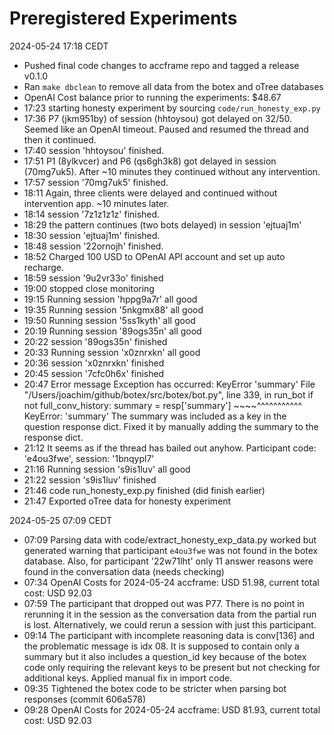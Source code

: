 # Preregistered Experiments

2024-05-24 17:18 CEDT

- Pushed final code changes to accframe repo and tagged a release v0.1.0
- Ran `make dbclean` to remove all data from the botex and oTree databases
- OpenAI Cost balance prior to running the experiments: $48.67
- 17:23 starting honesty experiment by sourcing `code/run_honesty_exp.py`
- 17:36 P7 (jkm951by) of session (hhtoysou) got delayed on 32/50. Seemed like an OpenAI timeout. Paused and resumed the thread and then it continued.
- 17:40 session 'hhtoysou' finished. 
- 17:51 P1 (8ylkvcer) and P6 (qs6gh3k8) got delayed in session (70mg7uk5). After ~10 minutes they continued without any intervention.
- 17:57 session '70mg7uk5' finished.
- 18:11 Again, three clients were delayed and continued without intervention app. ~10 minutes later.
- 18:14 session '7z1z1z1z' finished.
- 18:29 the pattern continues (two bots delayed) in session 'ejtuaj1m'
- 18:30 session 'ejtuaj1m' finished.
- 18:48 session '22ornojh' finished.
- 18:52 Charged 100 USD to OPenAI API account and set up auto recharge.
- 18:59 session '9u2vr33o' finished
- 19:00 stopped close monitoring
- 19:15 Running session 'hppg9a7r' all good
- 19:35 Running session '5nkgmx88' all good
- 19:50 Running session '5ss1kyth' all good
- 20:19 Running session '89ogs35n' all good
- 20:22 session '89ogs35n' finished
- 20:33 Running session 'x0znrxkn' all good
- 20:36 session 'x0znrxkn' finished
- 20:45 session '7cfc0h6x' finished
- 20:47 Error message Exception has occurred: KeyError
'summary'
  File "/Users/joachim/github/botex/src/botex/bot.py", line 339, in run_bot
    if not full_conv_history: summary = resp['summary']
                                        ~~~~^^^^^^^^^^^
KeyError: 'summary'
The summary was included as a key in the question response dict. Fixed it by manually adding the summary to the response dict.
- 21:12 It seems as if the thread has bailed out anyhow. Participant code: 'e4ou3fwe', session: '1bnqypl7'
- 21:16 Running session 's9is1luv' all good
- 21:22 session 's9is1luv' finished
- 21:46 code run_honesty_exp.py finished (did finish earlier)
- 21:47 Exported oTree data for honesty experiment

2024-05-25 07:09 CEDT

- 07:09 Parsing data with code/extract_honesty_exp_data.py worked but generated warning that participant `e4ou3fwe` was not found in the botex database. Also, for participant '22w71lht' only 11 answer reasons were found in the conversation data (needs checking)
- 07:34 OpenAI Costs for 2024-05-24 accframe: USD 51.98, current total cost: USD 92.03
- 07:59 The participant that dropped out was P77. There is no point in rerunning it in the session as the conversation data from the partial run is lost. Alternatively, we could rerun a session with just this participant. 
- 09:14 The participant with incomplete reasoning data is conv[136] and the problematic message is idx 08. It is supposed to contain only a summary but it also includes a question_id key because of the botex code only requiring the relevant keys to be present but not checking for additional keys. Applied manual fix in import code.
- 09:35 Tightened the botex code to be stricter when parsing bot responses (commit 606a578)
- 09:28 OpenAI Costs for 2024-05-24 accframe: USD 81.93, current total cost: USD 92.03
